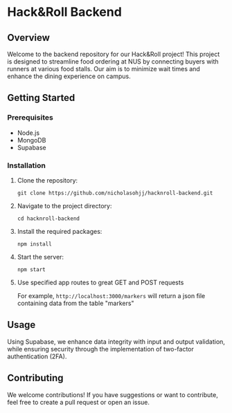 # Hack&Roll Backend

## Overview

Welcome to the backend repository for our Hack&Roll project! This project is designed to streamline food ordering at NUS by connecting buyers with runners at various food stalls. Our aim is to minimize wait times and enhance the dining experience on campus.

## Getting Started

### Prerequisites

- Node.js
- MongoDB
- Supabase

### Installation

1. Clone the repository:

    `
   git clone https://github.com/nicholasohjj/hacknroll-backend.git
   `

3. Navigate to the project directory:

    `
   cd hacknroll-backend
   `

5. Install the required packages:

    `npm install`

6. Start the server:

    `npm start`

7. Use specified app routes to great GET and POST requests

    For example, `http://localhost:3000/markers` will return a json file containing data from the table "markers"
    
## Usage

Using Supabase, we enhance data integrity with input and output validation, while ensuring security through the implementation of two-factor authentication (2FA).

## Contributing

We welcome contributions! If you have suggestions or want to contribute, feel free to create a pull request or open an issue.
